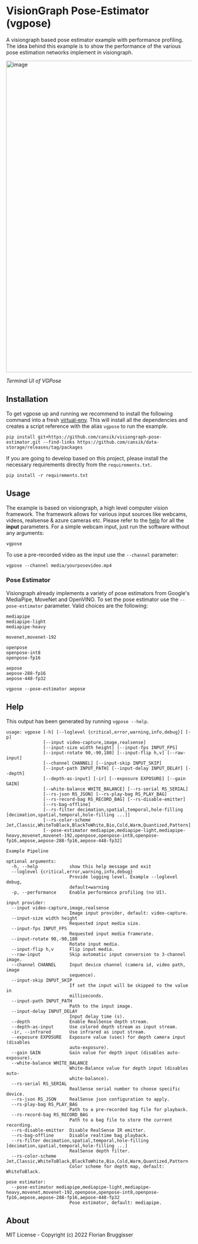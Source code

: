 # VisionGraph Pose-Estimator (vgpose)
A visiongraph based pose estimator example with performance profiling. The idea behind this example is to show the performance of the various pose estimation networks implement in visiongraph.

<img width="844" alt="image" src="https://user-images.githubusercontent.com/5220162/161503541-e882b0f3-8428-41a3-96c7-a996d66c39ba.png">

*Terminal UI of VGPose*

## Installation

To get vgpose up and running we recommend to install the following command into a fresh [virtual-env](https://docs.python.org/3/library/venv.html). This will install all the dependencies and creates a script reference with the alias `vgpose` to run the example.

```
pip install git+https://github.com/cansik/visiongraph-pose-estimator.git --find-links https://github.com/cansik/data-storage/releases/tag/packages
```

If you are going to develop based on this project, please install the necessary requirements directly from the `requirements.txt`.

```
pip install -r requirements.txt
```

## Usage

The example is based on visiongraph, a high level computer vision framework. The framework allows for various input sources like webcams, videos, realsense & azure cameras etc. Please refer to the [help](#help) for all the **input** parameters. For a simple webcam input, just run the software without any arguments:

```
vgpose
```

To use a pre-recorded video as the input use the `--channel` parameter:

```
vgpose --channel media/yourposevideo.mp4
```

### Pose Estimator

Visiongraph already implements a variety of pose estimators from Google's MediaPipe, MoveNet and OpenVINO. To set the pose estimator use the `--pose-estimator` parameter. Valid choices are the following:

```
mediapipe
mediapipe-light
mediapipe-heavy

movenet,movenet-192

openpose
openpose-int8
openpose-fp16

aepose
aepose-288-fp16
aepose-448-fp32
```

```
vgpose --pose-estimator aepose
```

## Help

This output has been generated by running `vgpose --help`.

```
usage: vgpose [-h] [--loglevel {critical,error,warning,info,debug}] [-p]
              [--input video-capture,image,realsense]
              [--input-size width height] [--input-fps INPUT_FPS]
              [--input-rotate 90,-90,180] [--input-flip h,v] [--raw-input]
              [--channel CHANNEL] [--input-skip INPUT_SKIP]
              [--input-path INPUT_PATH] [--input-delay INPUT_DELAY] [--depth]
              [--depth-as-input] [-ir] [--exposure EXPOSURE] [--gain GAIN]
              [--white-balance WHITE_BALANCE] [--rs-serial RS_SERIAL]
              [--rs-json RS_JSON] [--rs-play-bag RS_PLAY_BAG]
              [--rs-record-bag RS_RECORD_BAG] [--rs-disable-emitter]
              [--rs-bag-offline]
              [--rs-filter decimation,spatial,temporal,hole-filling [decimation,spatial,temporal,hole-filling ...]]
              [--rs-color-scheme Jet,Classic,WhiteToBlack,BlackToWhite,Bio,Cold,Warm,Quantized,Pattern]
              [--pose-estimator mediapipe,mediapipe-light,mediapipe-heavy,movenet,movenet-192,openpose,openpose-int8,openpose-fp16,aepose,aepose-288-fp16,aepose-448-fp32]

Example Pipeline

optional arguments:
  -h, --help            show this help message and exit
  --loglevel {critical,error,warning,info,debug}
                        Provide logging level. Example --loglevel debug,
                        default=warning
  -p, --performance     Enable performance profiling (no UI).

input provider:
  --input video-capture,image,realsense
                        Image input provider, default: video-capture.
  --input-size width height
                        Requested input media size.
  --input-fps INPUT_FPS
                        Requested input media framerate.
  --input-rotate 90,-90,180
                        Rotate input media.
  --input-flip h,v      Flip input media.
  --raw-input           Skip automatic input conversion to 3-channel image.
  --channel CHANNEL     Input device channel (camera id, video path, image
                        sequence).
  --input-skip INPUT_SKIP
                        If set the input will be skipped to the value in
                        milliseconds.
  --input-path INPUT_PATH
                        Path to the input image.
  --input-delay INPUT_DELAY
                        Input delay time (s).
  --depth               Enable RealSense depth stream.
  --depth-as-input      Use colored depth stream as input stream.
  -ir, --infrared       Use infrared as input stream.
  --exposure EXPOSURE   Exposure value (usec) for depth camera input (disables
                        auto-exposure).
  --gain GAIN           Gain value for depth input (disables auto-exposure).
  --white-balance WHITE_BALANCE
                        White-Balance value for depth input (disables auto-
                        white-balance).
  --rs-serial RS_SERIAL
                        RealSense serial number to choose specific device.
  --rs-json RS_JSON     RealSense json configuration to apply.
  --rs-play-bag RS_PLAY_BAG
                        Path to a pre-recorded bag file for playback.
  --rs-record-bag RS_RECORD_BAG
                        Path to a bag file to store the current recording.
  --rs-disable-emitter  Disable RealSense IR emitter.
  --rs-bag-offline      Disable realtime bag playback.
  --rs-filter decimation,spatial,temporal,hole-filling [decimation,spatial,temporal,hole-filling ...]
                        RealSense depth filter.
  --rs-color-scheme Jet,Classic,WhiteToBlack,BlackToWhite,Bio,Cold,Warm,Quantized,Pattern
                        Color scheme for depth map, default: WhiteToBlack.

pose estimator:
  --pose-estimator mediapipe,mediapipe-light,mediapipe-heavy,movenet,movenet-192,openpose,openpose-int8,openpose-fp16,aepose,aepose-288-fp16,aepose-448-fp32
                        Pose estimator, default: mediapipe.
```

## About
MIT License - Copyright (c) 2022 Florian Bruggisser
